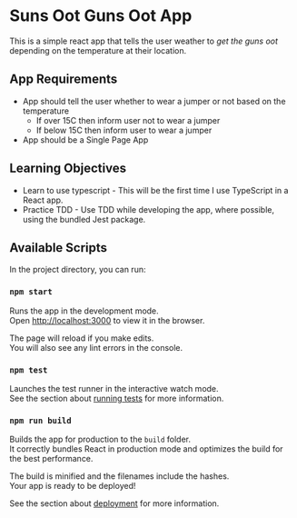 # Suns Oot Guns Oot App
This is a simple react app that tells the user weather to _get the guns oot_ depending on the temperature at their location.

## App Requirements
- App should tell the user whether to wear a jumper or not based on the temperature
    - If over 15C then inform user not to wear a jumper
    - If below 15C then inform user to wear a jumper
- App should be a Single Page App
  
## Learning Objectives
- Learn to use typescript - This will be the first time I use TypeScript in a React app.
- Practice TDD - Use TDD while developing the app, where possible, using the bundled Jest package.

## Available Scripts

In the project directory, you can run:

### `npm start`

Runs the app in the development mode.\
Open [http://localhost:3000](http://localhost:3000) to view it in the browser.

The page will reload if you make edits.\
You will also see any lint errors in the console.

### `npm test`

Launches the test runner in the interactive watch mode.\
See the section about [running tests](https://facebook.github.io/create-react-app/docs/running-tests) for more information.

### `npm run build`

Builds the app for production to the `build` folder.\
It correctly bundles React in production mode and optimizes the build for the best performance.

The build is minified and the filenames include the hashes.\
Your app is ready to be deployed!

See the section about [deployment](https://facebook.github.io/create-react-app/docs/deployment) for more information.

